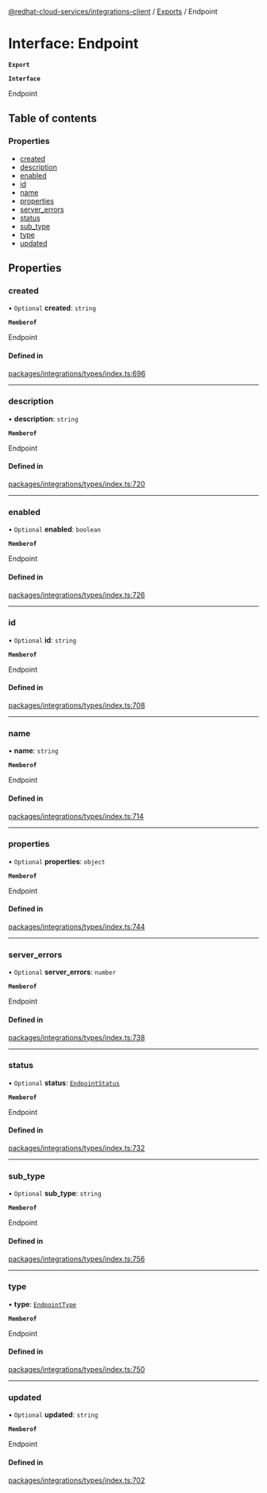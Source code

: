 [@redhat-cloud-services/integrations-client](../README.md) / [Exports](../modules.md) / Endpoint

# Interface: Endpoint

**`Export`**

**`Interface`**

Endpoint

## Table of contents

### Properties

- [created](Endpoint.md#created)
- [description](Endpoint.md#description)
- [enabled](Endpoint.md#enabled)
- [id](Endpoint.md#id)
- [name](Endpoint.md#name)
- [properties](Endpoint.md#properties)
- [server\_errors](Endpoint.md#server_errors)
- [status](Endpoint.md#status)
- [sub\_type](Endpoint.md#sub_type)
- [type](Endpoint.md#type)
- [updated](Endpoint.md#updated)

## Properties

### created

• `Optional` **created**: `string`

**`Memberof`**

Endpoint

#### Defined in

[packages/integrations/types/index.ts:696](https://github.com/RedHatInsights/javascript-clients/blob/master/packages/integrations/types/index.ts#L696)

___

### description

• **description**: `string`

**`Memberof`**

Endpoint

#### Defined in

[packages/integrations/types/index.ts:720](https://github.com/RedHatInsights/javascript-clients/blob/master/packages/integrations/types/index.ts#L720)

___

### enabled

• `Optional` **enabled**: `boolean`

**`Memberof`**

Endpoint

#### Defined in

[packages/integrations/types/index.ts:726](https://github.com/RedHatInsights/javascript-clients/blob/master/packages/integrations/types/index.ts#L726)

___

### id

• `Optional` **id**: `string`

**`Memberof`**

Endpoint

#### Defined in

[packages/integrations/types/index.ts:708](https://github.com/RedHatInsights/javascript-clients/blob/master/packages/integrations/types/index.ts#L708)

___

### name

• **name**: `string`

**`Memberof`**

Endpoint

#### Defined in

[packages/integrations/types/index.ts:714](https://github.com/RedHatInsights/javascript-clients/blob/master/packages/integrations/types/index.ts#L714)

___

### properties

• `Optional` **properties**: `object`

**`Memberof`**

Endpoint

#### Defined in

[packages/integrations/types/index.ts:744](https://github.com/RedHatInsights/javascript-clients/blob/master/packages/integrations/types/index.ts#L744)

___

### server\_errors

• `Optional` **server\_errors**: `number`

**`Memberof`**

Endpoint

#### Defined in

[packages/integrations/types/index.ts:738](https://github.com/RedHatInsights/javascript-clients/blob/master/packages/integrations/types/index.ts#L738)

___

### status

• `Optional` **status**: [`EndpointStatus`](../enums/EndpointStatus.md)

**`Memberof`**

Endpoint

#### Defined in

[packages/integrations/types/index.ts:732](https://github.com/RedHatInsights/javascript-clients/blob/master/packages/integrations/types/index.ts#L732)

___

### sub\_type

• `Optional` **sub\_type**: `string`

**`Memberof`**

Endpoint

#### Defined in

[packages/integrations/types/index.ts:756](https://github.com/RedHatInsights/javascript-clients/blob/master/packages/integrations/types/index.ts#L756)

___

### type

• **type**: [`EndpointType`](../enums/EndpointType.md)

**`Memberof`**

Endpoint

#### Defined in

[packages/integrations/types/index.ts:750](https://github.com/RedHatInsights/javascript-clients/blob/master/packages/integrations/types/index.ts#L750)

___

### updated

• `Optional` **updated**: `string`

**`Memberof`**

Endpoint

#### Defined in

[packages/integrations/types/index.ts:702](https://github.com/RedHatInsights/javascript-clients/blob/master/packages/integrations/types/index.ts#L702)
